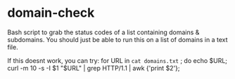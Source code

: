 # domain-check
Bash script to grab the status codes of a list containing domains &amp; subdomains.
You should just be able to run this on a list of domains in a text file.


If this doesnt work, you can try:
for URL in `cat domains.txt` ; do echo $URL; curl -m 10 -s -I $1 "$URL" | grep HTTP/1.1 | awk {'print $2'};
